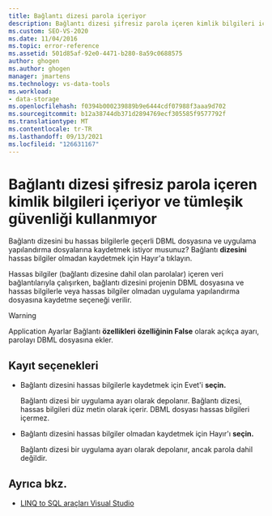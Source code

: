 ```yaml
---
title: Bağlantı dizesi parola içeriyor
description: Bağlantı dizesi şifresiz parola içeren kimlik bilgileri içeriyor ve tümleşik güvenliği kullanmıyor
ms.custom: SEO-VS-2020
ms.date: 11/04/2016
ms.topic: error-reference
ms.assetid: 501d85af-92e0-4471-b280-8a59c0688575
author: ghogen
ms.author: ghogen
manager: jmartens
ms.technology: vs-data-tools
ms.workload:
- data-storage
ms.openlocfilehash: f0394b000239889b9e6444cdf07988f3aaa9d702
ms.sourcegitcommit: b12a38744db371d2894769ecf305585f9577792f
ms.translationtype: MT
ms.contentlocale: tr-TR
ms.lasthandoff: 09/13/2021
ms.locfileid: "126631167"
---
```

# <a name="the-connection-string-contains-credentials-with-a-clear-text-password-and-is-not-using-integrated-security"></a>Bağlantı dizesi şifresiz parola içeren kimlik bilgileri içeriyor ve tümleşik güvenliği kullanmıyor

Bağlantı dizesini bu hassas bilgilerle geçerli DBML dosyasına ve uygulama yapılandırma dosyalarına kaydetmek istiyor musunuz?  Bağlantı **dizesini** hassas bilgiler olmadan kaydetmek için Hayır'a tıklayın.

Hassas bilgiler (bağlantı dizesine dahil olan parolalar) içeren veri bağlantılarıyla çalışırken, bağlantı dizesini projenin DBML dosyasına ve hassas bilgilerle veya hassas bilgiler olmadan uygulama yapılandırma dosyasına kaydetme seçeneği verilir.

> [!WARNING]
> Application Ayarlar  Bağlantı **özellikleri** **özelliğinin False** olarak açıkça ayarı, parolayı DBML dosyasına ekler.

## <a name="save-options"></a>Kayıt seçenekleri

- Bağlantı dizesini hassas bilgilerle kaydetmek için Evet'i **seçin.**

   Bağlantı dizesi bir uygulama ayarı olarak depolanır. Bağlantı dizesi, hassas bilgileri düz metin olarak içerir. DBML dosyası hassas bilgileri içermez.

- Bağlantı dizesini hassas bilgiler olmadan kaydetmek için Hayır'ı **seçin.**

   Bağlantı dizesi bir uygulama ayarı olarak depolanır, ancak parola dahil değildir.

## <a name="see-also"></a>Ayrıca bkz.

- [LINQ to SQL araçları Visual Studio](../data-tools/linq-to-sql-tools-in-visual-studio2.md)
